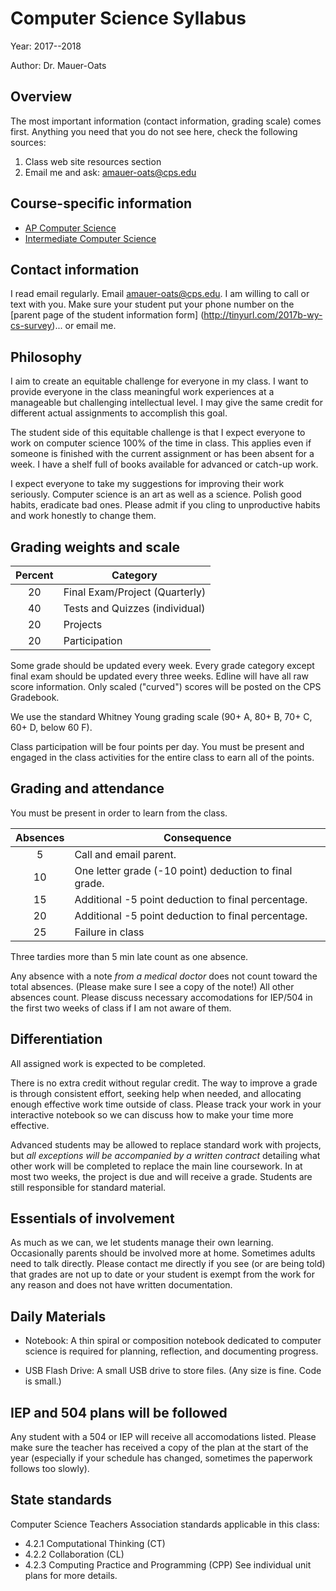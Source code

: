 
# Computer Science Syllabus

Year: 2017--2018

Author: Dr. Mauer-Oats

## Overview

The most important information (contact information, grading scale) comes first. 
Anything you need that you do not see here, check the following sources:

1. Class web site resources section
2. Email me and ask: [amauer-oats@cps.edu](mailto:amauer-oats@cps.edu) 

## Course-specific information

* [AP Computer Science](APCS-Syllabus--2017-2018.md)
* [Intermediate Computer Science](IntermediateCS.md)

## Contact information

I read email regularly. Email [amauer-oats@cps.edu](mailto:amauer-oats@cps.edu). 
I am willing to call or text with you. 
Make sure your student put your phone number on the [parent page of the student information form] (http://tinyurl.com/2017b-wy-cs-survey)... or email me.

## Philosophy

I aim to create an equitable challenge for everyone in my class. I want to provide everyone in the class meaningful work experiences at a manageable but challenging intellectual level. I may give the same credit for different actual assignments to accomplish this goal.

The student side of this equitable challenge is that I expect everyone to work on computer science 100% of the time in class. This applies even if someone is finished with the current assignment or has been absent for a week. I have a shelf full of books available for advanced or catch-up work. 

I expect everyone to take my suggestions for improving their work seriously. Computer science is an art as well as a science. Polish good habits, eradicate bad ones. Please admit if you cling to unproductive habits and work honestly to change them.

## Grading weights and scale

| Percent | Category                       |
|:-------:|--------------------------------|
| 20      | Final Exam/Project (Quarterly) |
| 40      | Tests and Quizzes (individual) |
| 20      | Projects                       |
| 20      | Participation                  |

Some grade should be updated every week. Every grade category except final exam should be updated every three weeks. Edline will have all raw score information. Only scaled ("curved") scores will be posted on the CPS Gradebook. 

We use the standard Whitney Young grading scale (90+ A, 80+ B, 70+ C, 60+ D, below 60 F).

Class participation will be four points per day. You must be present and engaged in the class activities for the entire class to earn all of the points.

## Grading and attendance

You must be present in order to learn from the class. 

| Absences | Consequence |
|:--------:|-------------|
|    5     | Call and email parent. |
|   10     | One letter grade (-10 point) deduction to final grade. |
|   15     | Additional -5 point deduction to final percentage.    |
|   20     | Additional -5 point deduction to final percentage.    |
|   25     | Failure in class |

Three tardies more than 5 min late count as one absence. 

Any absence with a note _from a medical doctor_ does not count toward the total absences. (Please make sure I see a copy of the note!) All other absences count. Please discuss necessary accomodations for IEP/504 in the first two weeks of class if I am not aware of them. 

## Differentiation

All assigned work is expected to be completed.  

There is no extra credit without regular credit. The way to improve a grade is through consistent effort, seeking help when needed, and allocating enough effective work time outside of class. Please track your work in your interactive notebook so we can discuss how to make your time more effective.

Advanced students may be allowed to replace standard work with projects, but *all exceptions will be accompanied by a written contract* detailing what other work will be completed to replace the main line coursework. In at most two weeks, the project is due and will receive a grade. Students are still responsible for standard material. 

## Essentials of involvement

As much as we can, we let students manage their own learning. Occasionally parents should be involved more at home. Sometimes adults need to talk directly. Please contact me directly if you see (or are being told) that grades are not up to date or your student is exempt from the work for any reason and does not have written documentation. 

## Daily Materials

* Notebook: A thin spiral or composition notebook dedicated to computer science is required for planning, reflection, and documenting progress. 

* USB Flash Drive: A small USB drive to store files. (Any size is fine. Code is small.) 

## IEP and 504 plans will be followed

Any student with a 504 or IEP will receive all accomodations listed. Please make sure the teacher has received a copy of the plan at the start of the year (especially if your schedule has changed, sometimes the paperwork follows too slowly).

## State standards

Computer Science Teachers Association standards applicable in this class:
* 4.2.1 Computational Thinking (CT)
* 4.2.2 Collaboration (CL)
* 4.2.3 Computing Practice and Programming (CPP)
See individual unit plans for more details.
